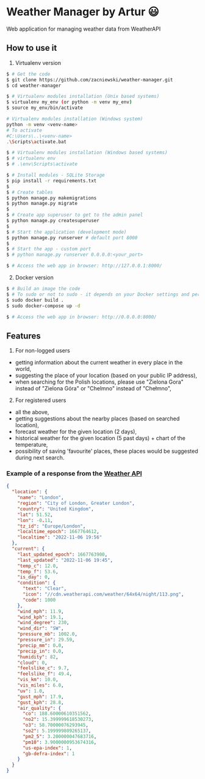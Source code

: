 # Weather Manager by Artur :smiley:
Web application for managing weather data from WeatherAPI

## How to use it 
  1. Virtualenv version  

```bash
$ # Get the code
$ git clone https://github.com/zacniewski/weather-manager.git
$ cd weather-manager

$ # Virtualenv modules installation (Unix based systems)
$ virtualenv my_env (or python -m venv my_env)
$ source my_env/bin/activate

# Virtualenv modules installation (Windows system)
python -m venv <venv-name>
# To activate
#C:\Users\..\<venv-name>
.\Scripts\activate.bat

$ # Virtualenv modules installation (Windows based systems)
$ # virtualenv env
$ # .\env\Scripts\activate

$ # Install modules - SQLite Storage
$ pip install -r requirements.txt
$
$ # Create tables
$ python manage.py makemigrations
$ python manage.py migrate
$
$ # Create app superuser to get to the admin panel
$ python manage.py createsuperuser
$
$ # Start the application (development mode)
$ python manage.py runserver # default port 8000
$
$ # Start the app - custom port
$ # python manage.py runserver 0.0.0.0:<your_port>

$ # Access the web app in browser: http://127.0.0.1:8000/
```  

  2. Docker version  


```bash
$ # Build an image the code
$ # To sudo or not to sudo - it depends on your Docker settings and permissions
$ sudo docker build .
$ sudo docker-compose up -d 

$ # Access the web app in browser: http://0.0.0.0:8000/
```

## Features
1. For non-logged users
  - getting information about the current weather in every place in the world,  
  - suggesting the place of your location (based on your public IP address),  
  - when searching for the Polish locations, please use "Zielona Gora" instead of "Zielona Góra" or "Chelmno" instead of "Chełmno",

2. For registered users
  - all the above,  
  - getting suggestions about the nearby places (based on searched location),  
  - forecast weather for the given location (2 days),  
  - historical weather for the given location (5 past days) + chart of the temperature,  
  - possibility of saving 'favourite' places, these places would be suggested during next search.  


### Example of a response from the [Weather API](https://www.weatherapi.com/api-explorer.aspx)
```json
{
  "location": {
    "name": "London",
    "region": "City of London, Greater London",
    "country": "United Kingdom",
    "lat": 51.52,
    "lon": -0.11,
    "tz_id": "Europe/London",
    "localtime_epoch": 1667764612,
    "localtime": "2022-11-06 19:56"
  },
  "current": {
    "last_updated_epoch": 1667763900,
    "last_updated": "2022-11-06 19:45",
    "temp_c": 12.0,
    "temp_f": 53.6,
    "is_day": 0,
    "condition": {
      "text": "Clear",
      "icon": "//cdn.weatherapi.com/weather/64x64/night/113.png",
      "code": 1000
    },
    "wind_mph": 11.9,
    "wind_kph": 19.1,
    "wind_degree": 230,
    "wind_dir": "SW",
    "pressure_mb": 1002.0,
    "pressure_in": 29.59,
    "precip_mm": 0.0,
    "precip_in": 0.0,
    "humidity": 82,
    "cloud": 0,
    "feelslike_c": 9.7,
    "feelslike_f": 49.4,
    "vis_km": 10.0,
    "vis_miles": 6.0,
    "uv": 1.0,
    "gust_mph": 17.9,
    "gust_kph": 28.8,
    "air_quality": {
      "co": 188.60000610351562,
      "no2": 15.399999618530273,
      "o3": 58.70000076293945,
      "so2": 5.199999809265137,
      "pm2_5": 3.200000047683716,
      "pm10": 3.9000000953674316,
      "us-epa-index": 1,
      "gb-defra-index": 1
    }
  }
}
```